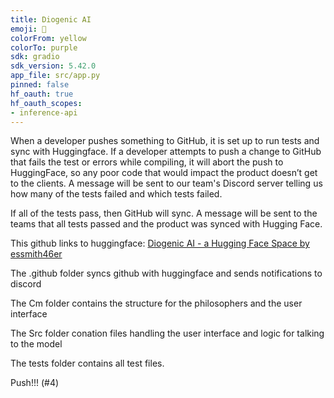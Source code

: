 ```yaml
---
title: Diogenic AI
emoji: 💬
colorFrom: yellow
colorTo: purple
sdk: gradio
sdk_version: 5.42.0
app_file: src/app.py
pinned: false
hf_oauth: true
hf_oauth_scopes:
- inference-api
---
```


When a developer pushes something to GitHub, it is set up to run tests and sync with Huggingface. If a developer attempts to push a change to GitHub that fails the test or errors while compiling, it will abort the push to HuggingFace, so any poor code that would impact the product doesn’t get to the clients. A message will be sent to our team's Discord server telling us how many of the tests failed and which tests failed.

If all of the tests pass, then GitHub will sync. A message will be sent to the teams that all tests passed and the product was synced with Hugging Face.

This github links to huggingface: [Diogenic AI - a Hugging Face Space by essmith46er](https://huggingface.co/spaces/essmith46er/diogenic-ai)

The .github folder syncs github with huggingface and sends notifications to discord

The Cm folder contains the structure for the philosophers and the user interface 

The Src folder conation files handling the user interface and logic for talking to the model 

The tests folder contains all test files.

Push!!! (#4)
